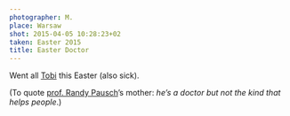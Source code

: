 ```yaml
---
photographer: M.
place: Warsaw
shot: 2015-04-05 10:28:23+02
taken: Easter 2015
title: Easter Doctor
---
```


Went all [Tobi](http://www.pragtob.info) this Easter (also sick).

(To quote [prof. Randy Pausch](https://en.wikipedia.org/wiki/Randy_Pausch)’s mother: _he’s a doctor but not the kind that helps people_.)

